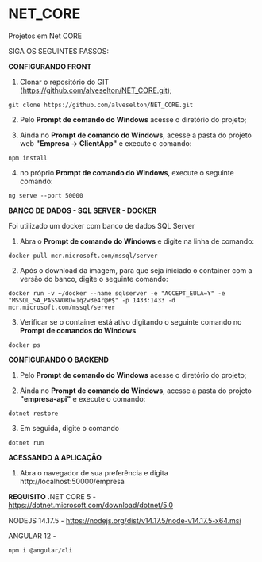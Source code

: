 # NET_CORE
Projetos em Net CORE

SIGA OS SEGUINTES PASSOS:

**CONFIGURANDO FRONT**
1) Clonar o repositório do GIT (https://github.com/alveselton/NET_CORE.git);
``` 
git clone https://github.com/alveselton/NET_CORE.git
```
2) Pelo **Prompt de comando do Windows** acesse o diretório do projeto;

3) Ainda no **Prompt de comando do Windows**, acesse a pasta do projeto web **"Empresa -> ClientApp"** e execute o comando:
``` 
npm install
```
4) no próprio **Prompt de comando do Windows**, execute o seguinte comando:
```
ng serve --port 50000
```

**BANCO DE DADOS - SQL SERVER - DOCKER**

Foi utilizado um docker com banco de dados SQL Server

1) Abra o **Prompt de comando do Windows** e digite na linha de comando:
```
docker pull mcr.microsoft.com/mssql/server
```
2) Após o download da imagem, para que seja iniciado o container com a versão do banco, digite o seguinte comando:
```
docker run -v ~/docker --name sqlserver -e "ACCEPT_EULA=Y" -e "MSSQL_SA_PASSWORD=1q2w3e4r@#$" -p 1433:1433 -d mcr.microsoft.com/mssql/server
```

3) Verificar se o container está ativo digitando o seguinte comando no **Prompt de comandos do Windows**
```
docker ps
```

**CONFIGURANDO O BACKEND**
1) Pelo **Prompt de comando do Windows** acesse o diretório do projeto;

2) Ainda no **Prompt de comando do Windows**, acesse a pasta do projeto **"empresa-api"** e execute o comando:
```
dotnet restore
```
3) Em seguida, digite o comando
```
dotnet run
```

**ACESSANDO A APLICAÇÃO**
1) Abra o navegador de sua preferência e digita http://localhost:50000/empresa


**REQUISITO**
.NET CORE 5 - https://dotnet.microsoft.com/download/dotnet/5.0

NODEJS 14.17.5 - https://nodejs.org/dist/v14.17.5/node-v14.17.5-x64.msi

ANGULAR 12 - 
```
npm i @angular/cli
```
